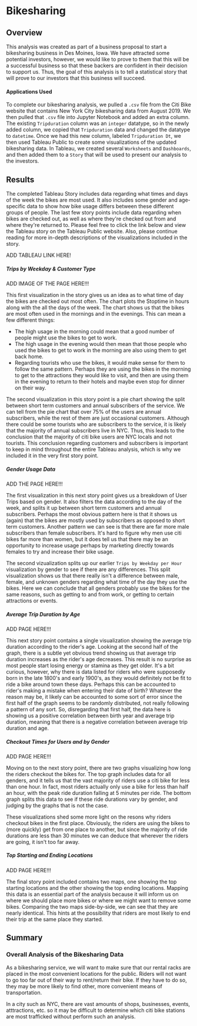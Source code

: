# Bikesharing

## Overview
This analysis was created as part of a business proposal to start a bikesharing business in Des Moines, Iowa. We have attracted some potential investors, however, we would like to prove to them that this will be a successful business so that these backers are confident in their decision to support us. Thus, the goal of this analysis is to tell a statistical story that will prove to our investors that this business will succeed.

#### Applications Used
To complete our bikesharing analysis, we pulled a `.csv` file from the Citi Bike website that contains New York City bikesharing data from August 2019. We then pulled that `.csv` file into Jupyter Notebook and added an extra column. The existing `Tripduration` column was an `integer` datatype, so in the newly added column, we copied that `Tripduration` data and changed the datatype to `datetime`. Once we had this new column, labeled `Tripduration Dt`, we then used Tableau Public to create some visualizations of the updated bikesharing data. In Tableau, we created several `Worksheets` and `Dashboards`, and then added them to a `Story` that will be used to present our analysis to the investors.

## Results
The completed Tableau Story includes data regarding what times and days of the week the bikes are most used. It also includes some gender and age-specific data to show how bike usage differs between these different groups of people. The last few story points include data regarding when bikes are checked out, as well as where they're checked out from and where they're returned to. Please feel free to click the link below and view the Tableau story on the Tableau Public website. Also, please continue reading for more in-depth descriptions of the visualizations included in the story.

ADD TABLEAU LINK HERE!


##### Trips by Weekday & Customer Type

ADD IMAGE OF THE PAGE HERE!!!

This first visualization in the story gives us an idea as to what time of day the bikes are checked out most often. The chart plots the Stoptime in hours along with the all the days of the week. The chart shows us that the bikes are most often used in the mornings and in the evenings. This can mean a few different things:

- The high usage in the morning could mean that a good number of people might use the bikes to get to work. 
- The high usage in the evening would then mean that those people who used the bikes to get to work in the morning are also using them to get back home.
- Regarding tourists who use the bikes, it would make sense for them to follow the same pattern. Perhaps they are using the bikes in the morning to get to the attractions they would like to visit, and then are using them in the evening to return to their hotels and maybe even stop for dinner on their way.

The second visualization in this story point is a pie chart showing the split between short term customers and annual subscribers of the service. We can tell from the pie chart that over 75% of the users are annual subscribers, while the rest of them are just occasional customers. Although there could be some tourists who are subscribers to the service, it is likely that the majority of annual subscribers live in NYC. Thus, this leads to the conclusion that the majority of citi bike users are NYC locals and not tourists. This conclusion regarding customers and subscribers is important to keep in mind throughout the entire Tableau analysis, which is why we included it in the very first story point.

##### Gender Usage Data

ADD THE PAGE HERE!!!

The first visualization in this next story point gives us a breakdown of User Trips based on gender. It also filters the data according to the day of the week, and splits it up between short term customers and annual subscribers. Perhaps the most obvious pattern here is that it shows us (again) that the bikes are mostly used by subscribers as opposed to short term customers. Another pattern we can see is that there are far more male subscribers than female subscribers. It's hard to figure why men use citi bikes far more than women, but it does tell us that there may be an opportunity to increase usage perhaps by marketing directly towards females to try and increase their bike usage.

The second vizualization splits up our earlier `Trips by Weekday per Hour` visualization by gender to see if there are any differences. This split visualization shows us that there really isn't a difference between male, female, and unknown genders regarding what time of the day they use the bikes. Here we can conclude that all genders probably use the bikes for the same reasons, such as getting to and from work, or getting to certain attractions or events. 

##### Average Trip Duration by Age

ADD PAGE HERE!!!

This next story point contains a single visualization showing the average trip duration according to the rider's age. Looking at the second half of the graph, there is a subtle yet obvious trend showing us that average trip duration increases as the rider's age decreases. This result is no surprise as most people start losing energy or stamina as they get older. It's a bit curious, however, why there is data listed for riders who were supposedly born in the late 1800's and early 1900's, as they would definitely not be fit to ride a bike around town these days. Perhaps this can be accounted to rider's making a mistake when entering their date of birth? Whatever the reason may be, it likely can be accounted to some sort of error since the first half of the graph seems to be randomly distributed, not really following a pattern of any sort. So, disregarding that first half, the data here is showing us a positive correlation between birth year and average trip duration, meaning that there is a negative correlation between average trip duration and age.

##### Checkout Times for Users and by Gender

ADD PAGE HERE!!!

Moving on to the next story point, there are two graphs visualizing how long the riders checkout the bikes for. The top graph includes data for all genders, and it tells us that the vast majority of riders use a citi bike for less than one hour. In fact, most riders actually only use a bike for less than half an hour, with the peak ride duration falling at 5 minutes per ride. The bottom graph splits this data to see if these ride durations vary by gender, and judging by the graphs that is not the case. 

These visualizations shed some more light on the resons why riders checkout bikes in the first place. Obviously, the riders are using the bikes to (more quickly) get from one place to another, but since the majority of ride durations are less than 30 minutes we can deduce that wherever the riders are going, it isn't too far away.

##### Top Starting and Ending Locations

ADD PAGE HERE!!!

The final story point included contains two maps, one showing the top starting locations and the other showing the top ending locations. Mapping this data is an essential part of the analysis because it will inform us on where we should place more bikes or where we might want to remove some bikes. Comparing the two maps side-by-side, we can see that they are nearly identical. This hints at the possibility that riders are most likely to end their trip at the same place they started.


## Summary

### Overall Analysis of the Bikesharing Data







As a bikesharing service, we will want to make sure that our rental racks are placed in the most convenient locations for the public. Riders will not want to go too far out of their way to rent/return their bike. If they have to do so, they may be more likely to find other, more convenient means of transportation.




In a city such as NYC, there are vast amounts of shops, businesses, events, atttractions, etc. so it may be difficult to determine which citi bike stations are most trafficked without perform such an analysis.





